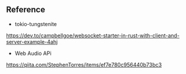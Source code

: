 ## Reference

- tokio-tungstenite

https://dev.to/campbellgoe/websocket-starter-in-rust-with-client-and-server-example-4ahj

- Web Audio APi

https://qiita.com/StephenTorres/items/ef7e780c956440b73bc3
